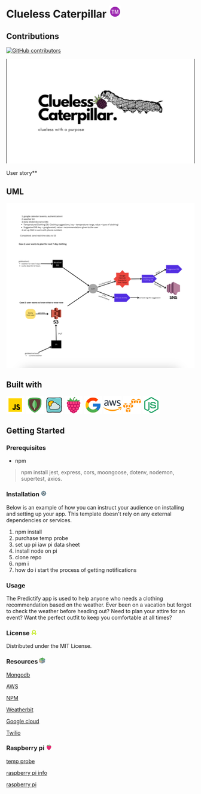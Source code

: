 # Clueless Caterpillar ![tm](/images/trademark2.png)

## Contributions

[![GitHub contributors](https://img.shields.io/github/contributors/<username>/<repository>.svg)](https://github.com/orgs/clueless-capybara/people)


![cluelessCaterpillars](/images/Logo.png)

User story**


## UML 

![uml](/images/uml.png)

## Built with

![js](/images/javascript.gif)
![mongo](/images/mongo.png)
![weather](/images/weather.png)
![rasp](/images/raspberry.png)
![google](/images/google.png)
![aws](/images/amazon-web-services.png)
![s3](/images/amazon-s3.png)
![express](/images/node-js-48.png)

## Getting Started

### Prerequisites

* npm

> npm install jest, express, cors, moongoose, dotenv, nodemon, supertest, axios.

### Installation ![gear](/images/gear.png)

Below is an example of how you can instruct your audience on installing and setting up your app. This template doesn't rely on any external dependencies or services.

1. npm install
2. purchase temp probe
3. set up pi iaw pi data sheet
4. install node on pi
5. clone repo
6. npm i
7. how do i start the process of getting notifications

### Usage

The Predictify app is used to help anyone who needs a clothing recommendation based on the weather.
Ever been on a vacation but forgot to check the weather before heading out? Need to plan your attire for an event?
Want the perfect outfit to keep you comfortable at all times?

### License ![license](/images/license.png)

Distributed under the MIT License.

### Resources ![books](/images/books2.png)

[Mongodb](https://www.mongodb.com/)

[AWS](https://aws.amazon.com/console/)

[NPM](https://www.npmjs.com/package/npm)

[Weatherbit](https://www.weatherbit.io/)

[Google cloud](https://cloud.google.com/)

[Twilio](https://www.twilio.com/en-us)

### Raspberry pi ![rasp](/images/raspberry2.png)

[temp probe](https://www.amazon.com/dp/B078SVZB1X?ref=ppx_pop_mob_ap_share)

[raspberry pi info](https://projects.raspberrypi.org/en/projects/raspberry-pi-getting-started)

[raspberry pi](https://www.amazon.com/ELEMENT-Element14-Raspberry-Pi-Motherboard/dp/B07P4LSDYV/ref=sr_1_4?crid=3LEAKDJZH0J07&keywords=raspberry+pi&qid=1683144620&sprefix=raspberry+pi%2Caps%2C164&sr=8-4)
